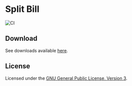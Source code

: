 # Split Bill
![CI](https://github.com/danielskeenan/splitbill/workflows/CI/badge.svg)

## Download
See downloads available [here](https://danielskeenan.github.io/splitbill/).

## License
Licensed under the [GNU General Public License, Version 3](https://www.gnu.org/licenses/gpl-3.0.html).
